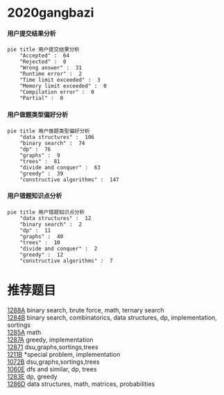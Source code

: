 # 2020gangbazi

<!-- tabs:start -->



#### **用户提交结果分析**

```mermaid
pie title 用户提交结果分析
    "Accepted" :  64
    "Rejected" :  0
    "Wrong answer" :  31
    "Runtime error" :  2
    "Time limit exceeded" :  3
    "Memory limit exceeded" :  0
    "Compilation error" :  0
    "Partial" :  0
```

#### **用户做题类型偏好分析**

```mermaid
pie title 用户做题类型偏好分析
    "data structures" :  106
    "binary search" :  74
    "dp" :  76
    "graphs" :  9
    "trees" :  81
    "divide and conquer" :  63
    "greedy" :  39
    "constructive algorithms" :  147
```
#### **用户错题知识点分析**

```mermaid
pie title 用户错题知识点分析
    "data structures" :  12
    "binary search" :  2
    "dp" :  11
    "graphs" :  40
    "trees" :  10
    "divide and conquer" :  2
    "greedy" :  12
    "constructive algorithms" :  7
```



<!-- tabs:end -->
# 推荐题目
[1288A](https://codeforces.com/contest/1288/problem/A)		binary search,
                        brute force,
                        math,
                        ternary search		  
[1284B](https://codeforces.com/contest/1284/problem/B)		binary search,
                        combinatorics,
                        data structures,
                        dp,
                        implementation,
                        sortings		  
[1285A](https://codeforces.com/contest/1285/problem/A)		math		  
[1287A](https://codeforces.com/contest/1287/problem/A)		greedy,
                        implementation		  
[12871](https://codeforces.com/contest/1287/problem/1)		dsu,graphs,sortings,trees		  
[1211B](https://codeforces.com/contest/1211/problem/B)		*special problem,
                        implementation		  
[1072B](https://codeforces.com/contest/1072/problem/B)		dsu,graphs,sortings,trees		  
[1060E](https://codeforces.com/contest/1060/problem/E)		dfs and similar,
                        dp,
                        trees		  
[1283E](https://codeforces.com/contest/1283/problem/E)		dp,
                        greedy		  
[1286D](https://codeforces.com/contest/1286/problem/D)		data structures,
                        math,
                        matrices,
                        probabilities		  
